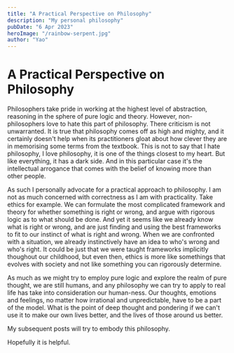```yaml
---
title: "A Practical Perspective on Philosophy"
description: "My personal philosophy"
pubDate: "6 Apr 2023"
heroImage: "/rainbow-serpent.jpg"
author: "Yao"
---
```


# A Practical Perspective on Philosophy

Philosophers take pride in working at the highest level of abstraction, reasoning in the sphere of pure logic and theory. However, non-philosophers love to hate this part of philosophy. There criticism is not unwarranted. It is true that philosophy comes off as high and mighty, and it certainly doesn't help when its practitioners gloat about how clever they are in memorising some terms from the textbook. This is not to say that I hate philosophy, I love philosophy, it is one of the things closest to my heart. But like everything, it has a dark side. And in this particular case it's the intellectual arrogance that comes with the belief of knowing more than other people.

As such I personally advocate for a practical approach to philosophy. I am not as much concerned with correctness as I am with practicality. Take ethics for example. We can formulate the most complicated framework and theory for whether something is right or wrong, and argue with rigorous logic as to what should be done. And yet it seems like we already know what is right or wrong, and are just finding and using the best frameworks to fit to our instinct of what is right and wrong. When we are confronted with a situation, we already instinctively have an idea to who's wrong and who's right. It could be just that we were taught frameworks implicitly thoughout our childhood, but even then, ethics is more like somethings that evolves with society and not like something you can rigorously determine. 

As much as we might try to employ pure logic and explore the realm of pure thought, we are still humans, and any philosophy we can try to apply to real life has take into consideration our human-ness. Our thoughts, emotions and feelings, no matter how irrational and unpredictable, have to be a part of the model. What is the point of deep thought and pondering if we can't use it to make our own lives better, and the lives of those around us better.

My subsequent posts will try to embody this philosophy.

Hopefully it is helpful.